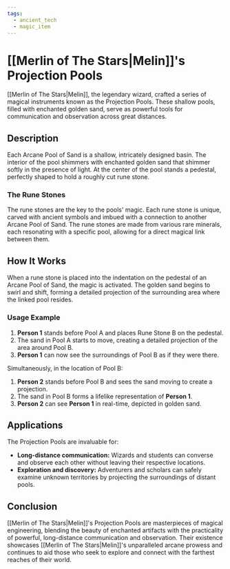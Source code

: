 ```yaml
---
tags:
  - ancient_tech
  - magic_item
---
```

# [[Merlin of The Stars|Melin]]'s Projection Pools

[[Merlin of The Stars|Melin]], the legendary wizard, crafted a series of magical instruments known as the Projection Pools. These shallow pools, filled with enchanted golden sand, serve as powerful tools for communication and observation across great distances.

## Description

Each Arcane Pool of Sand is a shallow, intricately designed basin. The interior of the pool shimmers with enchanted golden sand that shimmer softly in the presence of light. At the center of the pool stands a pedestal, perfectly shaped to hold a roughly cut rune stone. 

### The Rune Stones

The rune stones are the key to the pools' magic. Each rune stone is unique, carved with ancient symbols and imbued with a connection to another Arcane Pool of Sand. The rune stones are made from various rare minerals, each resonating with a specific pool, allowing for a direct magical link between them.

## How It Works

When a rune stone is placed into the indentation on the pedestal of an Arcane Pool of Sand, the magic is activated. The golden sand begins to swirl and shift, forming a detailed projection of the surrounding area where the linked pool resides.

### Usage Example

1. **Person 1** stands before Pool A and places Rune Stone B on the pedestal.
2. The sand in Pool A starts to move, creating a detailed projection of the area around Pool B.
3. **Person 1** can now see the surroundings of Pool B as if they were there.

Simultaneously, in the location of Pool B:

1. **Person 2** stands before Pool B and sees the sand moving to create a projection.
2. The sand in Pool B forms a lifelike representation of **Person 1**.
3. **Person 2** can see **Person 1** in real-time, depicted in golden sand.

## Applications

The Projection Pools are invaluable for:

- **Long-distance communication:** Wizards and students can converse and observe each other without leaving their respective locations.
- **Exploration and discovery:** Adventurers and scholars can safely examine unknown territories by projecting the surroundings of distant pools.

## Conclusion

[[Merlin of The Stars|Melin]]'s Projection Pools are masterpieces of magical engineering, blending the beauty of enchanted artifacts with the practicality of powerful, long-distance communication and observation. Their existence showcases [[Merlin of The Stars|Melin]]'s unparalleled arcane prowess and continues to aid those who seek to explore and connect with the farthest reaches of their world.